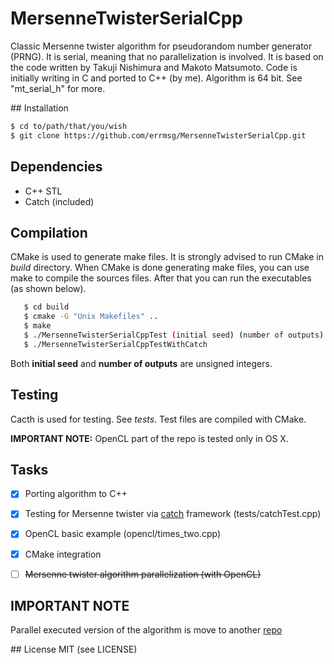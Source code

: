 # MersenneTwisterSerialCpp
Classic Mersenne twister algorithm for pseudorandom number generator (PRNG). It is serial, meaning that no parallelization is involved.
It is based on the code written by Takuji Nishimura and Makoto Matsumoto. Code is initially writing in C and ported to C++ (by me). Algorithm is 64 bit. See "mt_serial_h" for more.

## Installation
```bash
$ cd to/path/that/you/wish
$ git clone https://github.com/errmsg/MersenneTwisterSerialCpp.git
```

## Dependencies
* C++ STL
* Catch (included)

## Compilation
CMake is used to generate make files. It is strongly advised to run CMake in *build* directory.
When CMake is done generating make files, you can use make to compile the sources files. After that
you can run the executables (as shown below).

```bash
   $ cd build
   $ cmake -G "Unix Makefiles" ..
   $ make
   $ ./MersenneTwisterSerialCppTest (initial seed) (number of outputs)
   $ ./MersenneTwisterSerialCppTestWithCatch
```
Both **initial seed** and **number of outputs** are unsigned integers.

## Testing
Cacth is used for testing. See *tests*. Test files are compiled with CMake.

**IMPORTANT NOTE:** OpenCL part of the repo is tested only in OS X.

## Tasks
- [x] Porting algorithm to C++
- [x] Testing for Mersenne twister via [catch](https://github.com/philsquared/Catch) framework (tests/catchTest.cpp)
- [x] OpenCL basic example (opencl/times_two.cpp)
- [x] CMake integration
- [ ] ~~Mersenne twister algorithm parallelization (with OpenCL)~~


## **IMPORTANT NOTE**
Parallel executed version of the algorithm is move to another [repo](https://github.com/errmsg/MersenneTwisterParallelCpp.git)

## License
MIT (see LICENSE)
